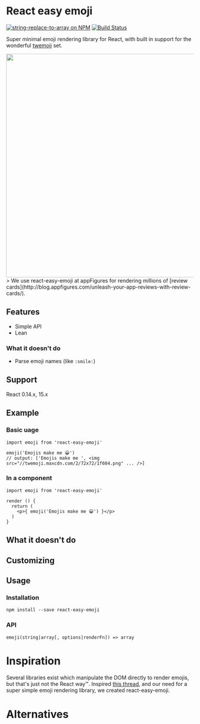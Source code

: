 # React easy emoji

[![string-replace-to-array on NPM](https://img.shields.io/npm/v/react-easy-emoji.svg)](https://www.npmjs.com/package/react-easy-emoji)
[![Build Status](https://img.shields.io/circleci/project/appfigures/react-easy-emoji.svg)](https://circleci.com/gh/appfigures/react-easy-emoji)

Super minimal emoji rendering library for React, with built in support for the wonderful [twemoji](https://github.com/twitter/twemoji) set.

<a href="https://appfigures.com/reviews/41680810438L1SidPd0I5JBQAxo-L2DlLQ" target="_blank">
  <img src="https://raw.githubusercontent.com/appfigures/react-easy-emoji/master/images/review-appfigures.png" width="600" />
</a>
> We use react-easy-emoji at appFigures for rendering millions of [review cards](http://blog.appfigures.com/unleash-your-app-reviews-with-review-cards/).

## Features

- Simple API
- Lean

### What it doesn't do

- Parse emoji names (like `:smile:`)

## Support

React 0.14.x, 15.x

## Example

### Basic uage

```
import emoji from 'react-easy-emoji'

emoji('Emojis make me 😀')
// output: ['Emojis make me ', <img src="//twemoji.maxcdn.com/2/72x72/1f604.png" ... />]
```

### In a component

```
import emoji from 'react-easy-emoji'

render () {
  return (
    <p>{ emoji('Emojis make me 😀') }</p>
  )
}
```

## What it doesn't do

## Customizing

## Usage
### Installation

```
npm install --save react-easy-emoji
```

### API

```
emoji(string|array[, options|renderFn]) => array
```

# Inspiration

Several libraries exist which manipulate the DOM directly to render emojis, but that's just not the React way™. Inspired [this thread](https://github.com/facebook/react/issues/3386), and our need for a super simple emoji rendering library, we created react-easy-emoji.

# Alternatives
